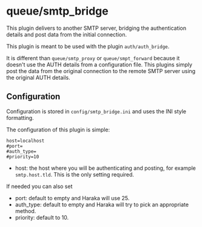 # queue/smtp_bridge

This plugin delivers to another SMTP server, bridging the authentication
details and post data from the initial connection.

This plugin is meant to be used with the plugin `auth/auth_bridge`.

It is different than `queue/smtp_proxy` or `queue/smpt_forward` because
it doesn't use the AUTH details from a configuration file. This plugins
simply post the data from the original connection to the remote SMTP server
using the original AUTH details.

## Configuration

Configuration is stored in `config/smtp_bridge.ini` and uses the INI
style formatting.

The configuration of this plugin is simple:

    host=localhost
    #port=
    #auth_type=
    #priority=10

- host: the host where you will be authenticating and posting,
  for example `smtp.host.tld`. This is the only setting required.

If needed you can also set

- port: default to empty and Haraka will use 25.
- auth_type: default to empty and Haraka will try to pick an appropriate method.
- priority: default to 10.
